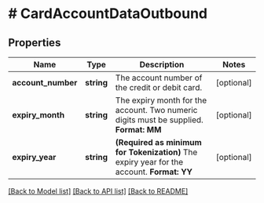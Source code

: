 # # CardAccountDataOutbound

## Properties

Name | Type | Description | Notes
------------ | ------------- | ------------- | -------------
**account_number** | **string** | The account number of the credit or debit card. | [optional]
**expiry_month** | **string** | The expiry month for the account. Two numeric digits must be supplied. **Format: MM** | [optional]
**expiry_year** | **string** | **(Required as minimum for Tokenization)** The expiry year for the account. **Format: YY** | [optional]

[[Back to Model list]](../../README.md#models) [[Back to API list]](../../README.md#endpoints) [[Back to README]](../../README.md)
